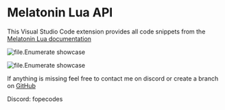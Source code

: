 
# Melatonin Lua API

This Visual Studio Code extension provides all code snippets from the [Melatonin Lua documentation](https://melatonin-win.gitbook.io/lua-documentation)

![file.Enumerate showcase](https://raw.githubusercontent.com/kss306/melatoninlua/new-main/images/1.gif)

![file.Enumerate showcase](https://raw.githubusercontent.com/kss306/melatoninlua/new-main/images/2.gif)

If anything is missing feel free to contact me on discord or create a branch on [GitHub](https://github.com/kss306/melatoninlua)

Discord: fopecodes